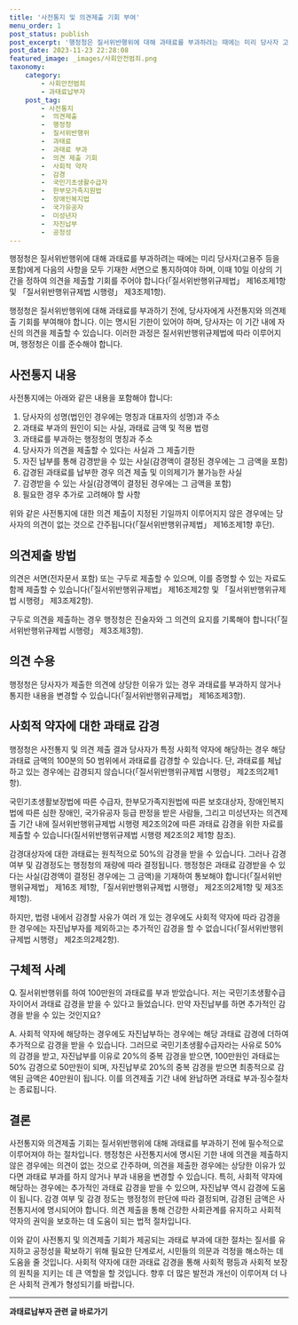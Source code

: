 ```yaml
---
title: '사전통지 및 의견제출 기회 부여'
menu_order: 1
post_status: publish
post_excerpt: '행정청은 질서위반행위에 대해 과태료를 부과하려는 때에는 미리 당사자 고용주 등을 포함 에게 다음의 사항을 모두 기재한 서면으로 통지하여야 하며, 이때 10일 이상의 기간을 정하여 의견을 제출할 기회를 주어야 합니다  질서위반행위규제법  제16조제1항 및  질서위반행위규제법 시행령  제3조제1항 .'
post_date: 2023-11-23 22:28:08
featured_image: _images/사회안전범죄.png
taxonomy:
    category:
        - 사회안전범죄
        - 과태료납부자
    post_tag:
        - 사전통지
        -  의견제출
        -  행정청
        -  질서위반행위
        -  과태료
        -  과태료 부과
        -  의견 제출 기회
        -  사회적 약자
        -  감경
        -  국민기초생활수급자
        -  한부모가족지원법
        -  장애인복지법
        -  국가유공자
        -  미성년자
        -  자진납부
        -  공정성
---
```



행정청은 질서위반행위에 대해 과태료를 부과하려는 때에는 미리 당사자(고용주 등을 포함)에게 다음의 사항을 모두 기재한 서면으로 통지하여야 하며, 이때 10일 이상의 기간을 정하여 의견을 제출할 기회를 주어야 합니다(「질서위반행위규제법」 제16조제1항 및 「질서위반행위규제법 시행령」 제3조제1항).

행정청은 질서위반행위에 대해 과태료를 부과하기 전에, 당사자에게 사전통지와 의견제출 기회를 부여해야 합니다. 이는 명시된 기한이 있어야 하며, 당사자는 이 기간 내에 자신의 의견을 제출할 수 있습니다. 이러한 과정은 질서위반행위규제법에 따라 이루어지며, 행정청은 이를 준수해야 합니다.

## 사전통지 내용

사전통지에는 아래와 같은 내용을 포함해야 합니다:

1. 당사자의 성명(법인인 경우에는 명칭과 대표자의 성명)과 주소
2. 과태료 부과의 원인이 되는 사실, 과태료 금액 및 적용 법령
3. 과태료를 부과하는 행정청의 명칭과 주소
4. 당사자가 의견을 제출할 수 있다는 사실과 그 제출기한
5. 자진 납부를 통해 감경받을 수 있는 사실(감경액이 결정된 경우에는 그 금액을 포함)
6. 감경된 과태료를 납부한 경우 의견 제출 및 이의제기가 불가능한 사실
7. 감경받을 수 있는 사실(감경액이 결정된 경우에는 그 금액을 포함)
8. 필요한 경우 추가로 고려해야 할 사항

위와 같은 사전통지에 대한 의견 제출이 지정된 기일까지 이루어지지 않은 경우에는 당사자의 의견이 없는 것으로 간주됩니다(「질서위반행위규제법」 제16조제1항 후단).

## 의견제출 방법

의견은 서면(전자문서 포함) 또는 구두로 제출할 수 있으며, 이를 증명할 수 있는 자료도 함께 제출할 수 있습니다(「질서위반행위규제법」 제16조제2항 및 「질서위반행위규제법 시행령」 제3조제2항).

구두로 의견을 제출하는 경우 행정청은 진술자와 그 의견의 요지를 기록해야 합니다(「질서위반행위규제법 시행령」 제3조제3항).

## 의견 수용

행정청은 당사자가 제출한 의견에 상당한 이유가 있는 경우 과태료를 부과하지 않거나 통지한 내용을 변경할 수 있습니다(「질서위반행위규제법」 제16조제3항).

## 사회적 약자에 대한 과태료 감경

행정청은 사전통지 및 의견 제출 결과 당사자가 특정 사회적 약자에 해당하는 경우 해당 과태료 금액의 100분의 50 범위에서 과태료를 감경할 수 있습니다. 단, 과태료를 체납하고 있는 경우에는 감경되지 않습니다(「질서위반행위규제법 시행령」 제2조의2제1항).

국민기초생활보장법에 따른 수급자, 한부모가족지원법에 따른 보호대상자, 장애인복지법에 따른 심한 장애인, 국가유공자 등급 판정을 받은 사람들, 그리고 미성년자는 의견제출 기간 내에 질서위반행위규제법 시행령 제2조의2에 따른 과태료 감경을 위한 자료를 제출할 수 있습니다(질서위반행위규제법 시행령 제2조의2 제1항 참조).

감경대상자에 대한 과태료는 원칙적으로 50%의 감경을 받을 수 있습니다. 그러나 감경여부 및 감경정도는 행정청의 재량에 따라 결정됩니다. 행정청은 과태료 감경받을 수 있다는 사실(감경액이 결정된 경우에는 그 금액)을 기재하여 통보해야 합니다(「질서위반행위규제법」 제16조 제1항,「질서위반행위규제법 시행령」 제2조의2제1항 및 제3조제1항).

하지만, 법령 내에서 감경할 사유가 여러 개 있는 경우에도 사회적 약자에 따라 감경을 한 경우에는 자진납부자를 제외하고는 추가적인 감경을 할 수 없습니다(「질서위반행위규제법 시행령」 제2조의2제2항).

## 구체적 사례

Q. 질서위반행위를 하여 100만원의 과태료를 부과 받았습니다. 저는 국민기초생활수급자이어서 과태료 감경을 받을 수 있다고 들었습니다. 만약 자진납부를 하면 추가적인 감경을 받을 수 있는 것인지요?

A. 사회적 약자에 해당하는 경우에도 자진납부하는 경우에는 해당 과태료 감경에 더하여 추가적으로 감경을 받을 수 있습니다. 그러므로 국민기초생활수급자라는 사유로 50%의 감경을 받고, 자진납부를 이유로 20%의 중복 감경을 받으면, 100만원인 과태료는 50% 감경으로 50만원이 되며, 자진납부로 20%의 중복 감경을 받으면 최종적으로 감액된 금액은 40만원이 됩니다. 이를 의견제출 기간 내에 완납하면 과태료 부과·징수절차는 종료됩니다.

## 결론

사전통지와 의견제출 기회는 질서위반행위에 대해 과태료를 부과하기 전에 필수적으로 이루어져야 하는 절차입니다. 행정청은 사전통지서에 명시된 기한 내에 의견을 제출하지 않은 경우에는 의견이 없는 것으로 간주하며, 의견을 제출한 경우에는 상당한 이유가 있다면 과태료 부과를 하지 않거나 부과 내용을 변경할 수 있습니다. 특히, 사회적 약자에 해당하는 경우에는 추가적인 과태료 감경을 받을 수 있으며, 자진납부 역시 감경에 도움이 됩니다. 감경 여부 및 감경 정도는 행정청의 판단에 따라 결정되며, 감경된 금액은 사전통지서에 명시되어야 합니다. 의견 제출을 통해 건강한 사회관계를 유지하고 사회적 약자의 권익을 보호하는 데 도움이 되는 법적 절차입니다. 

이와 같이 사전통지 및 의견제출 기회가 제공되는 과태료 부과에 대한 절차는 질서를 유지하고 공정성을 확보하기 위해 필요한 단계로서, 시민들의 의문과 걱정을 해소하는 데 도움을 줄 것입니다. 사회적 약자에 대한 과태료 감경을 통해 사회적 평등과 사회적 보장의 원칙을 지키는 데 큰 역할을 할 것입니다. 향후 더 많은 발전과 개선이 이루어져 더 나은 사회적 관계가 형성되기를 바랍니다.
<!-- wp:separator -->
<hr class="wp-block-separator has-alpha-channel-opacity"/>
<!-- /wp:separator -->

<!-- wp:group {"backgroundColor":"base","layout":{"type":"constrained"}} -->
<div class="wp-block-group has-base-background-color has-background"><!-- wp:paragraph {"align":"center","fontSize":"medium"} -->
<p class="has-text-align-center has-large-font-size"><strong>과태료납부자 관련 글 바로가기</strong></p>
<!-- /wp:paragraph -->


<!-- wp:latest-posts
{"categories":[{"id":27175,"count":19,"description":"","link":"https://uknowlaw.com/category/%ea%b3%bc%ed%83%9c%eb%a3%8c%eb%82%a9%eb%b6%80%ec%9e%90/","name":"과태료납부자","slug":"과태료납부자","taxonomy":"category","parent":0,"meta":[],"_links":{"self":[{"href":"https://uknowlaw.com/wp-json/wp/v2/categories/27175"}],"collection":[{"href":"https://uknowlaw.com/wp-json/wp/v2/categories"}],"about":[{"href":"https://uknowlaw.com/wp-json/wp/v2/taxonomies/category"}],"wp:post_type":[{"href":"https://uknowlaw.com/wp-json/wp/v2/posts?categories=27175"}],"curies":[{"name":"wp","href":"https://api.w.org/{rel}","templated":true}]}}],"postsToShow":100,"excerptLength":28,"postLayout":"grid","columns":2,"featuredImageAlign":"left","featuredImageSizeSlug":"large","fontSize":"small"} /--></div>
<!-- /wp:group -->